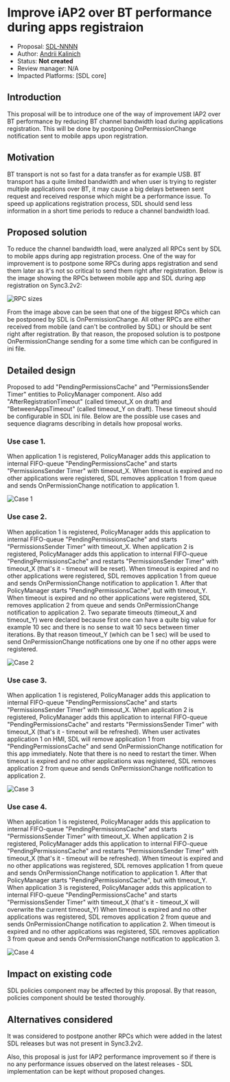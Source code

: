 # Improve iAP2 over BT performance during apps registraion

* Proposal: [SDL-NNNN](NNNN-improve-iap2-bt-performance.md)
* Author: [Andrii Kalinich](https://github.com/AKalinich-Luxoft)
* Status: **Not created**
* Review manager: N/A
* Impacted Platforms: [SDL core]

## Introduction

This proposal will be to introduce one of the way of improvement IAP2 over BT performance by reducing BT channel bandwidth load during applications registration. This will be done by postponing OnPermissionChange notification sent to mobile apps upon registration.

## Motivation

BT transport is not so fast for a data transfer as for example USB. BT transport has a quite limited bandwidth and when user is trying to register multiple applications over BT, it may cause a big delays between sent request and received response which might be a performance issue. To speed up applications registration process, SDL should send less information in a short time periods to reduce a channel bandwidth load.

## Proposed solution

To reduce the channel bandwidth load, were analyzed all RPCs sent by SDL to mobile apps during app registration process.
One of the way for improvement is to postpone some RPCs during apps registration and send them later as it's not so critical to send them right after registration.
Below is the image showing the RPCs between mobile app and SDL during app registration on Sync3.2v2:

![RPC sizes](https://github.com/AKalinich-Luxoft/sdl_evolution/blob/feature/improve_IAP2_BT_performance/assets/proposals/RPC_size.png)

From the image above can be seen that one of the biggest RPCs which can be postponed by SDL is OnPermissionChange.
All other RPCs are either received from mobile (and can't be controlled by SDL) or should be sent right after registration.
By that reason, the proposed solution is to postpone OnPermissionChange sending for a some time which can be configured in ini file.


## Detailed design

Proposed to add "PendingPermissionsCache" and "PermissionsSender Timer" entities to PolicyManager component.
Also add "AfterRegistrationTimeout" (called timeout_X on draft) and "BetweenAppsTimeout" (called timeout_Y on draft). These timeout should be configurable in SDL ini file.
Below are the possible use cases and sequence diagrams describing in details how proposal works.

### Use case 1.

When application 1 is registered, PolicyManager adds this application to internal FIFO-queue "PendingPermissionsCache" and starts "PermissionsSender Timer" with timeout_X. When timeout is expired and no other applications were registered, SDL removes application 1 from queue and sends OnPermissionChange notification to application 1.

![Case 1](https://github.com/AKalinich-Luxoft/sdl_evolution/blob/feature/improve_IAP2_BT_performance/assets/proposals/Case4.png)

### Use case 2.

When application 1 is registered, PolicyManager adds this application to internal FIFO-queue "PendingPermissionsCache" and starts "PermissionsSender Timer" with timeout_X.
When application 2 is registered, PolicyManager adds this application to internal FIFO-queue "PendingPermissionsCache" and restarts "PermissionsSender Timer" with timeout_X (that's it - timeout will be reset).
When timeout is expired and no other applications were registered, SDL removes application 1 from queue and sends OnPermissionChange notification to application 1.
After that PolicyManager starts "PendingPermissionsCache", but with timeout_Y.
When timeout is expired and no other applications were registered, SDL removes application 2 from queue and sends OnPermissionChange notification to application 2.
Two separate timeouts (timeout_X and timeout_Y) were declared because first one can have a quite big value for example 10 sec and there is no sense to wait 10 secs between timer iterations. By that reason timeout_Y (which can be 1 sec) will be used to send OnPermissionChange notifications one by one if no other apps were registered.

![Case 2](https://github.com/AKalinich-Luxoft/sdl_evolution/blob/feature/improve_IAP2_BT_performance/assets/proposals/Case1.png)

### Use case 3.

When application 1 is registered, PolicyManager adds this application to internal FIFO-queue "PendingPermissionsCache" and starts "PermissionsSender Timer" with timeout_X.
When application 2 is registered, PolicyManager adds this application to internal FIFO-queue "PendingPermissionsCache" and restarts "PermissionsSender Timer" with timeout_X (that's it - timeout will be refreshed).
When user activates application 1 on HMI, SDL will remove application 1 from "PendingPermissionsCache" and send OnPermissionChange notification for this app immediately. Note that there is no need to restart the timer.
When timeout is expired and no other applications was registered, SDL removes application 2 from queue and sends OnPermissionChange notification to application 2.

![Case 3](https://github.com/AKalinich-Luxoft/sdl_evolution/blob/feature/improve_IAP2_BT_performance/assets/proposals/Case3.png)

### Use case 4.

When application 1 is registered, PolicyManager adds this application to internal FIFO-queue "PendingPermissionsCache" and starts "PermissionsSender Timer" with timeout_X.
When application 2 is registered, PolicyManager adds this application to internal FIFO-queue "PendingPermissionsCache" and restarts "PermissionsSender Timer" with timeout_X (that's it - timeout will be refreshed).
When timeout is expired and no other applications was registered, SDL removes application 1 from queue and sends OnPermissionChange notification to application 1.
After that PolicyManager starts "PendingPermissionsCache", but with timeout_Y.
When application 3 is registered, PolicyManager adds this application to internal FIFO-queue "PendingPermissionsCache" and starts "PermissionsSender Timer" with timeout_X (that's it - timeout_X will overwrite the current timeout_Y)
When timeout is expired and no other applications was registered, SDL removes application 2 from queue and sends OnPermissionChange notification to application 2.
When timeout is expired and no other applications was registered, SDL removes application 3 from queue and sends OnPermissionChange notification to application 3.

![Case 4](https://github.com/AKalinich-Luxoft/sdl_evolution/blob/feature/improve_IAP2_BT_performance/assets/proposals/Case2.png)

## Impact on existing code

SDL policies component may be affected by this proposal. By that reason, policies component should be tested thoroughly.

## Alternatives considered

It was considered to postpone another RPCs which were added in the latest SDL releases but was not present in Sync3.2v2.

Also, this proposal is just for IAP2 performance improvement so if there is no any performance issues observed on the latest releases - SDL implementation can be kept without proposed changes.
